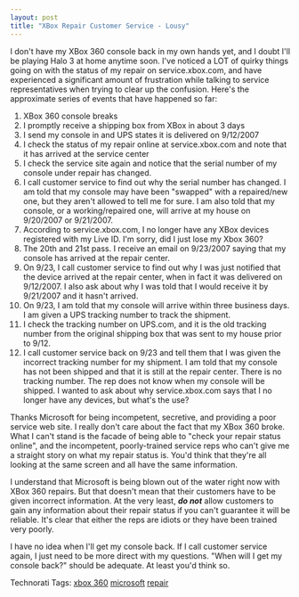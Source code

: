 ```yaml
---
layout: post
title: "XBox Repair Customer Service - Lousy"
---
```


<p>I don't have my XBox 360 console back in my own hands yet, and I doubt I'll be playing Halo 3 at home anytime soon.  I've noticed a LOT of quirky things going on with the status of my repair on service.xbox.com, and have experienced a significant amount of frustration while talking to service representatives when trying to clear up the confusion.  Here's the approximate series of events that have happened so far:</p>
<ol> 
<li>XBox 360 console breaks  </li>
<li>I promptly receive a shipping box from XBox in about 3 days  </li>
<li>I send my console in and UPS states it is delivered on 9/12/2007  </li>
<li>I check the status of my repair online at service.xbox.com and note that it has arrived at the service center  </li>
<li>I check the service site again and notice that the serial number of my console under repair has changed.  </li>
<li>I call customer service to find out why the serial number has changed.  I am told that my console may have been "swapped" with a repaired/new one, but they aren't allowed to tell me for sure.  I am also told that my console, or a working/repaired one, will arrive at my house on 9/20/2007 or 9/21/2007.  </li>
<li>According to service.xbox.com, I no longer have any XBox devices registered with my Live ID.  I'm sorry, did I just lose my Xbox 360?   </li>
<li>The 20th and 21st pass.  I receive an email on 9/23/2007 saying that my console has arrived at the repair center.   </li>
<li>On 9/23, I call customer service to find out why I was just notified that the device arrived at the repair center, when in fact it was delivered on 9/12/2007.  I also ask about why I was told that I would receive it by 9/21/2007 and it hasn't arrived.  </li>
<li>On 9/23, I am told that my console will arrive within three business days.  I am given a UPS tracking number to track the shipment.  </li>
<li>I check the tracking number on UPS.com, and it is the old tracking number from the original shipping box that was sent to my house prior to 9/12.  </li>
<li>I call customer service back on 9/23 and tell them that I was given the incorrect tracking number for my shipment.  I am told that my console has not been shipped and that it is still at the repair center.  There is no tracking number.  The rep does not know when my console will be shipped.  I wanted to ask about why service.xbox.com says that I no longer have any devices, but what's the use?</li>
</ol> 
<p>Thanks Microsoft for being incompetent, secretive, and providing a poor service web site.  I really don't care about the fact that my XBox 360 broke.  What I can't stand is the facade of being able to "check your repair status online", and the incompetent, poorly-trained service reps who can't give me a straight story on what my repair status is.  You'd think that they're all looking at the same screen and all have the same information.  </p>
<p>I understand that Microsoft is being blown out of the water right now with XBox 360 repairs.  But that doesn't mean that their customers have to be given incorrect information.  At the very least, <strong><em>do not</em></strong> allow customers to gain any information about their repair status if you can't guarantee it will be reliable.  It's clear that either the reps are idiots or they have been trained very poorly.  </p>
<p>I have no idea when I'll get my console back.  If I call customer service again, I just need to be more direct with my questions.  "When will I get my console back?" should be adequate.  At least you'd think so.</p>
<div class="tags" id="0767317B-992E-4b12-91E0-4F059A8CECA8:630b8f89-a9cb-406c-b3d0-2e5d8727d8e1" contenteditable="false">Technorati Tags: <a href="http://technorati.com/tags/xbox%20360" target="_blank" rel="tag">xbox 360</a> <a href="http://technorati.com/tags/microsoft" target="_blank" rel="tag">microsoft</a> <a href="http://technorati.com/tags/repair" target="_blank" rel="tag">repair</a></div> 
